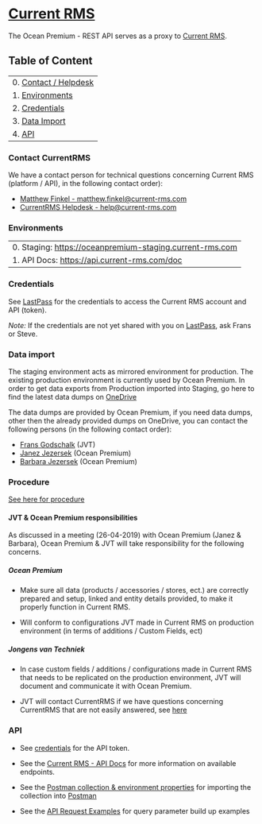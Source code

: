 # [Current RMS](https://oceanpremium-staging.current-rms.com)

The Ocean Premium - REST API serves as a proxy to [Current RMS](https://current-rms.com).

## Table of Content

|                                                                              |
|------------------------------------------------------------------------------|
| 0. [Contact / Helpdesk](#markdown-header-contact-currentrms)                 |
| 1. [Environments](#markdown-header-environments)                             |
| 2. [Credentials](#markdown-header-credentials)                               |
| 3. [Data Import](#markdown-header-data-import)                               |
| 4. [API](#markdown-header-api)                                               |


### Contact CurrentRMS

We have a contact person for technical questions concerning Current RMS (platform / API), in the following contact order):

- [Matthew Finkel - matthew.finkel@current-rms.com](mailto:matthew.finkel@current-rms.com)
- [CurrentRMS Helpdesk - help@current-rms.com](mailto:help@current-rms.com)

### Environments

|                                                                              | 
|------------------------------------------------------------------------------|
| 0. Staging:  https://oceanpremium-staging.current-rms.com                    |                                                
| 1. API Docs: https://api.current-rms.com/doc                                 |

### Credentials

See [LastPass](https://lastpass.com) for the credentials to access the Current RMS account and API (token).

*Note:* If the credentials are not yet shared with you on [LastPass](http://lastpass.com), ask Frans or Steve.

### Data import

The staging environment acts as mirrored environment for production. The existing production environment is currently used by Ocean Premium. In order to get data exports from Production imported into Staging, go here to find the latest data dumps on [OneDrive](https://shopix99-my.sharepoint.com/:f:/g/personal/peter_jongensvantechniek_nl/Ehv7OJ-IWJNFmvLCQRWV2LoB2OPAe5SJbudzKu6Y_GB0oQ?e=kWnVST)

The data dumps are provided by Ocean Premium, if you need data dumps, other then the already provided dumps on OneDrive, you can contact the following persons (in the following contact order):

- [Frans Godschalk](mailto:frans@jongensvantechniek.nl) (JVT)
- [Janez Jezersek](mailto:jj@oceanpremium.com) (Ocean Premium)
- [Barbara Jezersek](mailto:barbara@oceanpremium.com) (Ocean Premium)

### Procedure
[See here for procedure](https://bitbucket.org/oceanpremium/ocean-premium-api/wiki/Data%20import%20in%20CurrentRMS)


#### JVT & Ocean Premium responsibilities

As discussed in a meeting (26-04-2019) with Ocean Premium (Janez & Barbara), Ocean Premium & JVT will take responsibility for the following concerns.

##### Ocean Premium

- Make sure all data (products / accessories / stores, ect.) are correctly prepared and setup, linked and entity details provided, to make it properly function in Current RMS.

- Will conform to configurations JVT made in Current RMS on production environment (in terms of additions / Custom Fields, ect)

##### Jongens van Techniek

- In case custom fields / additions / configurations made in Current RMS that needs to be replicated on the production environment, JVT will document and communicate it with Ocean Premium.

- JVT will contact CurrentRMS if we have questions concerning CurrentRMS that are not easily answered, see [here](#markdown-header-contact-currentrms)

### API 

- See [credentials](#markdown-header-credentials) for the API token.

- See the [Current RMS - API Docs](https://api.current-rms.com/doc) for more information on available endpoints.

- See the [Postman collection & environment properties](API%20docs) for importing the collection into [Postman](https://www.getpostman.com)

- See the [API Request Examples](https://bitbucket.org/oceanpremium/ocean-premium-api/wiki/Current%20RMS%20API%20request%20examples) for query parameter build up examples